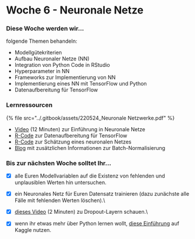 # Woche 6 - Neuronale Netze

### Diese Woche werden wir...

folgende Themen behandeln:

* Modellgütekriterien
* Aufbau Neuronaler Netze (NN)
* Integration von Python Code in RStudio
* Hyperparameter in NN
* Frameworks zur Implementierung von NN
* Implementierung eines NN mit TensorFlow und Python
* Datenaufbereitung für TensorFlow

### Lernressourcen

{% file src="../.gitbook/assets/220524_Neuronale Netzwerke.pdf" %}

* [Video](https://www.youtube.com/watch?v=GvQwE2OhL8I) (12 Minuten) zur Einführung in Neuronale Netze
* [R-Code](https://github.com/opencampus-sh/einfuehrung-in-data-science-und-ml/blob/main/Neuronale%20Netze/neural-net-data-preparation.R) zur Datenaufbereitung für TensorFlow
* [R-Code](https://github.com/opencampus-sh/einfuehrung-in-data-science-und-ml/blob/main/Neuronale%20Netze/neural-net-estimation.Rmd) zur Schätzung eines neuronalen Netzes
* [Blog](https://www.kdnuggets.com/2018/06/batch-normalization-neural-networks.html) mit zusätzlichen Informationen zur Batch-Normalisierung

### Bis zur nächsten Woche solltet Ihr...

*   [x] alle Euren Modellvariablen auf die Existenz von fehlenden und unplausiblen Werten hin untersuchen.


* [x] ein Neuronales Netz für Euren Datensatz trainieren (dazu zunächste alle Fälle mit fehlenden Werten löschen).\

* [x] [dieses Video](https://www.youtube.com/watch?v=NhZVe50QwPM) (2 Minuten) zu Dropout-Layern schauen.\

* [x] wenn ihr etwas mehr über Python lernen wollt, [diese Einführung](https://www.kaggle.com/colinmorris/hello-python) auf Kaggle nutzen.
